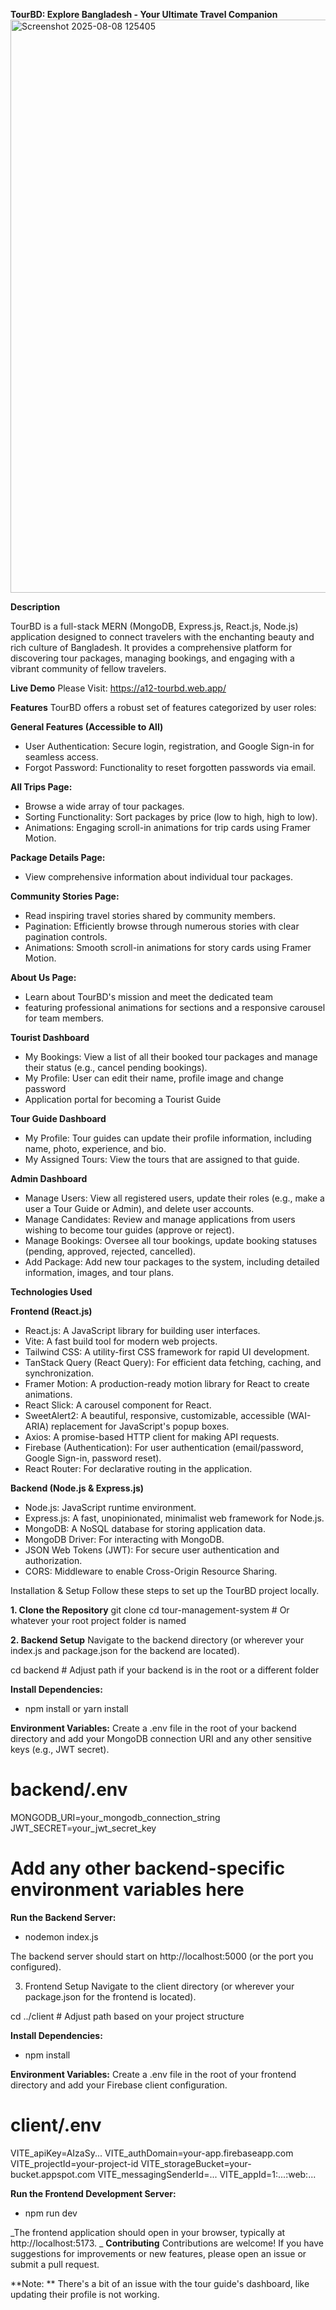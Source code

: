 **TourBD: Explore Bangladesh - Your Ultimate Travel Companion**
<img width="1885" height="917" alt="Screenshot 2025-08-08 125405" src="https://github.com/user-attachments/assets/caff8b6a-23f3-4a34-8762-03adbca18c7b" />

**Description**

TourBD is a full-stack MERN (MongoDB, Express.js, React.js, Node.js) application designed to connect travelers with the enchanting beauty and rich culture of Bangladesh. It provides a comprehensive platform for discovering tour packages, managing bookings, and engaging with a vibrant community of fellow travelers.

**Live Demo**
 Please Visit: https://a12-tourbd.web.app/

**Features**
TourBD offers a robust set of features categorized by user roles:

**General Features (Accessible to All)**
- User Authentication: Secure login, registration, and Google Sign-in for seamless access.
- Forgot Password: Functionality to reset forgotten passwords via email.

**All Trips Page:**
- Browse a wide array of tour packages.
- Sorting Functionality: Sort packages by price (low to high, high to low).
- Animations: Engaging scroll-in animations for trip cards using Framer Motion.

**Package Details Page:** 
- View comprehensive information about individual tour packages.

**Community Stories Page:**
- Read inspiring travel stories shared by community members.
- Pagination: Efficiently browse through numerous stories with clear pagination controls.
- Animations: Smooth scroll-in animations for story cards using Framer Motion.

**About Us Page:** 
- Learn about TourBD's mission and meet the dedicated team
- featuring professional animations for sections and a responsive carousel for team members.

**Tourist Dashboard**
- My Bookings: View a list of all their booked tour packages and manage their status (e.g., cancel pending bookings).
- My Profile: User can edit their name, profile image and change password
- Application portal for becoming a Tourist Guide

**Tour Guide Dashboard**
- My Profile: Tour guides can update their profile information, including name, photo, experience, and bio.
- My Assigned Tours: View the tours that are assigned to that guide.

**Admin Dashboard**
- Manage Users: View all registered users, update their roles (e.g., make a user a Tour Guide or Admin), and delete user accounts.
- Manage Candidates: Review and manage applications from users wishing to become tour guides (approve or reject).
- Manage Bookings: Oversee all tour bookings, update booking statuses (pending, approved, rejected, cancelled).
- Add Package: Add new tour packages to the system, including detailed information, images, and tour plans.

**Technologies Used**

**Frontend (React.js)**
- React.js: A JavaScript library for building user interfaces.
- Vite: A fast build tool for modern web projects.
- Tailwind CSS: A utility-first CSS framework for rapid UI development.
- TanStack Query (React Query): For efficient data fetching, caching, and synchronization.
- Framer Motion: A production-ready motion library for React to create animations.
- React Slick: A carousel component for React.
- SweetAlert2: A beautiful, responsive, customizable, accessible (WAI-ARIA) replacement for JavaScript's popup boxes.
- Axios: A promise-based HTTP client for making API requests.
- Firebase (Authentication): For user authentication (email/password, Google Sign-in, password reset).
- React Router: For declarative routing in the application.

**Backend (Node.js & Express.js)**
- Node.js: JavaScript runtime environment.
- Express.js: A fast, unopinionated, minimalist web framework for Node.js.
- MongoDB: A NoSQL database for storing application data.
- MongoDB Driver: For interacting with MongoDB.
- JSON Web Tokens (JWT): For secure user authentication and authorization.
- CORS: Middleware to enable Cross-Origin Resource Sharing.

Installation & Setup
Follow these steps to set up the TourBD project locally.

**1. Clone the Repository**
git clone <your-repository-url>
cd tour-management-system # Or whatever your root project folder is named

**2. Backend Setup**
Navigate to the backend directory (or wherever your index.js and package.json for the backend are located).

cd backend # Adjust path if your backend is in the root or a different folder

**Install Dependencies:**
- npm install or yarn install

**Environment Variables:**
Create a .env file in the root of your backend directory and add your MongoDB connection URI and any other sensitive keys (e.g., JWT secret).

# backend/.env
MONGODB_URI=your_mongodb_connection_string
JWT_SECRET=your_jwt_secret_key
# Add any other backend-specific environment variables here

**Run the Backend Server:**
- nodemon index.js

The backend server should start on http://localhost:5000 (or the port you configured).

3. Frontend Setup
Navigate to the client directory (or wherever your package.json for the frontend is located).

cd ../client # Adjust path based on your project structure

**Install Dependencies:**
- npm install


**Environment Variables:**
Create a .env file in the root of your frontend directory and add your Firebase client configuration.

# client/.env
VITE_apiKey=AIzaSy...
VITE_authDomain=your-app.firebaseapp.com
VITE_projectId=your-project-id
VITE_storageBucket=your-bucket.appspot.com
VITE_messagingSenderId=...
VITE_appId=1:...:web:...

**Run the Frontend Development Server:**
- npm run dev

_The frontend application should open in your browser, typically at http://localhost:5173.
_
**Contributing**
Contributions are welcome! If you have suggestions for improvements or new features, please open an issue or submit a pull request.

**Note: **
There's a bit of an issue with the tour guide's dashboard, like updating their profile is not working.
